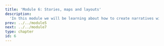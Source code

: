 ```yaml
---
title: 'Module 6: Stories, maps and layouts'
description:
  'In this module we will be learning about how to create narratives with our visualizations, visualize geographical data, and layout our plots effectively.'
prev: ../../module5
next: ../../module7
type: chapter
id: 6
---
```


<exercise id="0" title="Module Learning Outcomes"  type="slides, video">
<slides source="module6/module6_00" shot="0" start="3:5707" end="4:5306"> </slides>
</exercise>

<exercise id="1" title="Telling stories with visualization" type="slides,video">
<slides source="module6/module6_01" shot="3" start="0:003" end="10:59"> </slides>
</exercise>

<exercise id="2" title="Visualizing geographical data" type="slides,video">
<slides source="module6/module6_02" shot="3" start="11:11" end="24:23"> </slides>
</exercise>

<exercise id="3" title="Figure layouts" type="slides,video">
<slides source="module6/module6_03" shot="3" start="24:35" end="32:38"> </slides>
</exercise>

<exercise id="24" title="What Did We Just Learn?" type="slides, video">
<slides source="module6/module6_end" shot="0" start="04:5307" end="05:5911"></slides>
</exercise>
